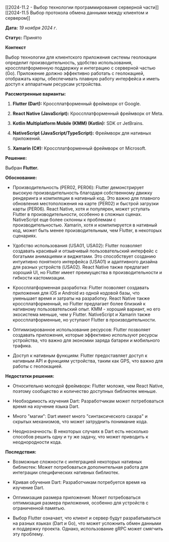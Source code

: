 [[2024-11.2 - Выбор технологии программирования серверной части]]
[[2024-11.5 Выбор протокола обмена данными между клиентом и сервером]]


**Дата:** *19 ноября 2024 г*.

**Статус:** Принято

**Контекст**

Выбор технологии для клиентского приложения системы геолокации определит производительность, удобство использования, кроссплатформенную поддержку и интеграцию с серверной частью (Go). Приложение должно эффективно работать с геолокацией, отображать карты, обеспечивать плавную работу интерфейса и иметь доступ к аппаратным ресурсам устройства.

**Рассмотренные варианты:**

1. **Flutter (Dart):** Кроссплатформенный фреймворк от Google.

2. **React Native (JavaScript):** Кроссплатформенный фреймворк от Meta.

3. **Kotlin Multiplatform Mobile (KMM) (Kotlin):** SDK от JetBrains.

4. **NativeScript (JavaScript/TypeScript):** Фреймворк для нативных приложений.

5. **Xamarin (C#):** Кроссплатформенный фреймворк от Microsoft.

**Решение:**

Выбран **Flutter.**

**Обоснование:**

* Производительность (PER02, PER06): Flutter демонстрирует высокую производительность благодаря собственному движку рендеринга и компиляции в нативный код. Это важно для плавного обновления местоположения на карте (PER02) и быстрой загрузки карты (PER06). React Native, хотя и популярен, может уступать Flutter в производительности, особенно в сложных сценах. NativeScript еще более склонны к проблемам с производительностью. Xamarin, хотя и компилируется в нативный код, может быть менее производительным, чем Flutter, в некоторых сценариях.

* Удобство использования (USA01, USA02): Flutter позволяет создавать красивый и отзывчивый пользовательский интерфейс с богатыми анимациями и виджетами. Это способствует созданию интуитивно понятного интерфейса (USA01) и адаптивного дизайна для разных устройств (USA02). React Native также предлагает хороший UI, но Flutter имеет преимущества в производительности и гибкости кастомизации.

* Кроссплатформенная разработка:  Flutter позволяет создавать приложения для iOS и Android из одной кодовой базы, что уменьшает время и затраты на разработку. React Native также кроссплатформенный, но Flutter предлагает более близкий к нативному пользовательский опыт. KMM - хороший вариант, но его экосистема меньше, чем у Flutter. NativeScript и Xamarin также кроссплатформенные, но уступают Flutter в производительности.

* Оптимизированное использование ресурсов: Flutter позволяет создавать приложения, которые эффективно используют ресурсы устройства, что важно для экономии заряда батареи и мобильного трафика.

* Доступ к нативным функциям: Flutter предоставляет доступ к нативным API и функциям устройства, таким как GPS, что важно для работы с геолокацией.

**Недостатки решения:**

* Относительно молодой фреймворк: Flutter моложе, чем React Native, поэтому сообщество и количество доступных библиотек меньше.

* Необходимость изучения Dart: Разработчикам может потребоваться время на изучение языка Dart.

* Много "магии": Dart имеет много "синтаксического сахара" и скрытых механизмов, что может затруднить понимание кода.

* Неоднозначность: В некоторых случаях в Dart есть несколько способов решить одну и ту же задачу, что может приводить к неоднородности кода.

**Последствия:**

* Возможные сложности с интеграцией некоторых нативных библиотек: Может потребоваться дополнительная работа для интеграции специфических нативных библиотек.

* Кривая обучения Dart: Разработчикам потребуется время на изучение Dart.

* Оптимизация размера приложения: Может потребоваться оптимизация размера приложения, особенно для устройств с ограниченной памятью.

* Выбор Flutter означает, что клиент и сервер будут разрабатываться на разных языках (Dart и Go), что может усложнить обмен данными и поддержку проекта. Однако, использование gRPC может смягчить эту проблему.